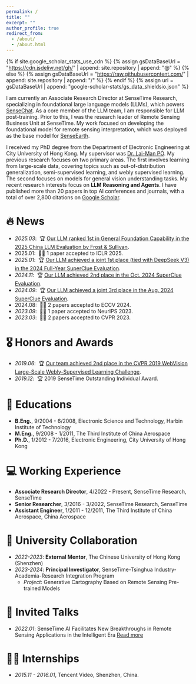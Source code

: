 ```yaml
---
permalink: /
title: ""
excerpt: ""
author_profile: true
redirect_from: 
  - /about/
  - /about.html
---
```


{% if site.google_scholar_stats_use_cdn %}
{% assign gsDataBaseUrl = "https://cdn.jsdelivr.net/gh/" | append: site.repository | append: "@" %}
{% else %}
{% assign gsDataBaseUrl = "https://raw.githubusercontent.com/" | append: site.repository | append: "/" %}
{% endif %}
{% assign url = gsDataBaseUrl | append: "google-scholar-stats/gs_data_shieldsio.json" %}

<span class='anchor' id='about-me'></span>

I am currently an Associate Research Director at SenseTime Research, specializing in foundational large language models (LLMs), which powers [SenseChat](https://chat.sensetime.com/). As a core member of the LLM team, I am responsible for LLM post-training. Prior to this, I was the research leader of Remote Sensing Business Unit at SenseTime. My work focused on developing the foundational model for remote sensing interpretation, which was deployed as the base model for [SenseEarth](https://senseearth-cloud.com/). 


I received my PhD degree from the Department of Electronic Engineering at City University of Hong Kong. My supervisor was [Dr. Lai-Man PO](https://www.ee.cityu.edu.hk/~lmpo/). My previous research focuses on two primary areas. The first involves learning from large-scale data, covering topics such as out-of-distribution generalization, semi-supervised learning, and webly supervised learning. The second focuses on models for general vision understanding tasks. My recent research interests focus on **LLM Reasoning and Agents**. I have published more than 20 papers in top AI conferences and journals, with a total of over 2,800 citations on [Google Scholar](https://scholar.google.com/citations?user=PnNAAasAAAAJ&hl=en).

# 🔥 News
- *2025.03*: &nbsp;🏆 [Our LLM ranked 1st in General Foundation Capability in the 2025 China LLM Evaluation by Frost & Sullivan](https://mp.weixin.qq.com/s/Nsb3uTWVy9rn1badMlhrdw).  
- 2025.01:  🎉🎉 1 paper accepted to ICLR 2025.
- *2025.01*: &nbsp;🏆 [Our LLM achieved a joint 1st place (tied with DeepSeek V3) in the 2024 Full-Year SuperClue Evaluation](https://mp.weixin.qq.com/s/XYX85wbYFyKN9wQLDhfRrA).  
- *2024.11*: &nbsp;🏆 [Our LLM achieved 2nd place in the Oct. 2024 SuperClue Evaluation](https://mp.weixin.qq.com/s/YvAnoCyalUU28ujDSgEqkg).  
- *2024.09*: &nbsp;🏆 [Our LLM achieved a joint 3rd place in the Aug. 2024 SuperClue Evaluation](https://mp.weixin.qq.com/s/uxU_rWvP9HWOMzg7Zg6oKA).
- 2024.08:  🎉🎉 2 papers accepted to ECCV 2024.
- *2023.09*: &nbsp;🎉🎉 1 paper accepted to NeurIPS 2023.
- *2023.03*: &nbsp;🎉🎉 2 papers accepted to CVPR 2023.

# 🎖 Honors and Awards
- *2019.06*: &nbsp;🏆 [Our team achieved 2nd place in the CVPR 2019 WebVision Large-Scale Webly-Supervised Learning Challenge](https://data.vision.ee.ethz.ch/cvl/webvision/2019/challenge_results.html).
- *2019.12*: &nbsp;🏆 2019 SenseTime Outstanding Individual Award.

# 📖 Educations
- **B.Eng.**, 9/2004 - 6/2008, Electronic Science and Technology, Harbin Institute of Technology
- **M.Eng.**, 9/2008 - 1/2011, The Third Institute of China Aerospace
- **Ph.D.**, 1/2012 - 7/2016, Electronic Engineering, City University of Hong Kong

# 💻 Working Experience
- **Associate Research Director**, 4/2022 - Present, SenseTime Research, SenseTime
- **Senior Researcher**, 3/2016 - 3/2022, SenseTime Research, SenseTime
- **Assistant Engineer**, 1/2011 - 12/2011, The Third Institute of China Aerospace, China Aerospace

# 🏫 University Collaboration
- *2022-2023*: **External Mentor**, The Chinese University of Hong Kong (Shenzhen)  
- *2023-2024*: **Principal Investigator**, SenseTime-Tsinghua Industry-Academia-Research Integration Program  
  - *Project*: Generative Cartography Based on Remote Sensing Pre-trained Models

# 💬 Invited Talks
- *2022.01*: SenseTime AI Facilitates New Breakthroughs in Remote Sensing Applications in the Intelligent Era [Read more](https://mp.weixin.qq.com/s/r85UkOUN-IvkZ9vSrl87AA)

# 🧑‍💻 Internships
- *2015.11 - 2016.01*, Tencent Video, Shenzhen, China.